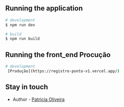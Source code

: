 ## Running the application

```bash
# development
$ npm run dev

# build
$ npm run build
```
## Running the front_end Procução
```bash
# development
 [Produção](https://registro-ponto-v1.vercel.app/)
```

## Stay in touch

- Author - [Patricia Oliveira](https://www.linkedin.com/in/patricia-silva-oliveira-/)
